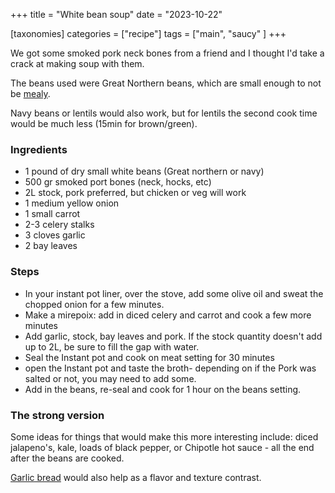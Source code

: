 +++
title = "White bean soup"
date = "2023-10-22"

[taxonomies]
categories = ["recipe"]
tags = ["main", "saucy" ]
+++

We got some smoked pork neck bones from a friend and I thought I'd take a crack at making soup with them.

<!-- more -->
The beans used were Great Northern beans, which are small enough to not be [mealy](/guidelines).

Navy beans or lentils would also work, but for lentils the second cook time would be much less (15min for brown/green).

### Ingredients

- 1 pound of dry small white beans (Great northern or navy)
- 500 gr smoked port bones (neck, hocks, etc)
- 2L stock, pork preferred, but chicken or veg will work
- 1 medium yellow onion
- 1 small carrot
- 2-3 celery stalks
- 3 cloves garlic
- 2 bay leaves

### Steps

- In your instant pot liner, over the stove, add  some olive oil and sweat the chopped onion for a few minutes.
- Make a mirepoix: add in diced celery and carrot and cook a few more minutes
- Add garlic, stock, bay leaves and pork.  If the stock quantity doesn't add up to 2L, be sure to fill the gap with water.
- Seal the Instant pot and cook on meat setting for 30 minutes
- open the Instant pot and taste the broth- depending on if the Pork was salted or not, you may need to add some.
- Add in the beans, re-seal and cook for 1 hour on the beans setting.

### The strong version

Some ideas for things that would make this more interesting include: diced jalapeno's, kale, loads of black pepper, or Chipotle hot sauce - all the end after the beans are cooked.

[Garlic bread](/recipes/garlicbread/) would also help as a flavor and texture contrast.